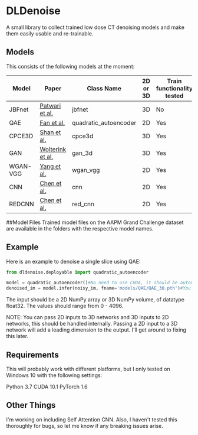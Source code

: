 # DLDenoise

A small library to collect trained low dose CT denoising models and make them easily usable and re-trainable.

## Models
This consists of the following models at the moment:

Model | Paper | Class Name | 2D or 3D | Train functionality tested
--- | --- | --- | --- |---
JBFnet | [Patwari et al.](https://link.springer.com/chapter/10.1007/978-3-030-59713-9_49) | jbfnet | 3D | No
QAE| [Fan et al.](https://ieeexplore.ieee.org/document/8946589) | quadratic_autoencoder | 2D | Yes
CPCE3D| [Shan et al.](https://ieeexplore.ieee.org/document/8353466) | cpce3d | 3D | Yes
GAN| [Wolterink et al.](https://ieeexplore.ieee.org/document/7934380) | gan_3d | 3D | Yes
WGAN-VGG| [Yang et al.](https://ieeexplore.ieee.org/document/8340157) | wgan_vgg | 2D | Yes
CNN| [Chen et al.](https://www.osapublishing.org/boe/fulltext.cfm?uri=boe-8-2-679) | cnn | 2D | Yes
REDCNN| [Chen et al.](https://ieeexplore.ieee.org/document/7947200) | red_cnn | 2D | Yes

##Model Files
Trained model files on the AAPM Grand Challenge dataset are available in the folders with the respective model names.

## Example
Here is an example to denoise a single slice using QAE:
```python
from dldenoise.deployable import quadratic_autoencoder

model = quadratic_autoencoder()#No need to use CUDA, it should be automatically handled
denoised_im = model.infer(noisy_im, fname='models/QAE/QAE_30.pth')#You can also pass 3D numpy arrays, in which case you will recieve a denoised volume as output
```
The input should be a 2D NumPy array or 3D NumPy volume, of datatype float32. The values should range from 0 - 4096.

NOTE: You can pass 2D inputs to 3D networks and 3D inputs to 2D networks, this should be handled internally. Passing a 2D input to a 3D network will add a leading dimension to the output. I'll get around to fixing this later.

## Requirements
This will probably work with different platforms, but I only tested on Windows 10 with the following settings:

Python 3.7
CUDA 10.1
PyTorch 1.6

## Other Things
I'm working on including Self Attention CNN. Also, I haven't tested this thoroughly for bugs, so let me know if any breaking issues arise.
